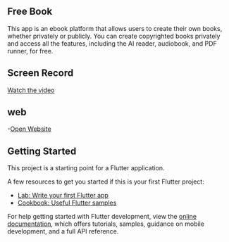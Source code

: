 ## Free Book

This app is an ebook platform that allows users to create their own books, whether privately or publicly. You can create copyrighted books privately and access all the features, including the AI reader, audiobook, and PDF runner, for free.

## Screen Record

[Watch the video](https://youtu.be/mtGap8hVqHY)

## web

-[Open Website](https://ebook-e2135.firebaseapp.com/)

## Getting Started

This project is a starting point for a Flutter application.

A few resources to get you started if this is your first Flutter project:

- [Lab: Write your first Flutter app](https://docs.flutter.dev/get-started/codelab)
- [Cookbook: Useful Flutter samples](https://docs.flutter.dev/cookbook)

For help getting started with Flutter development, view the
[online documentation](https://docs.flutter.dev/), which offers tutorials,
samples, guidance on mobile development, and a full API reference.
